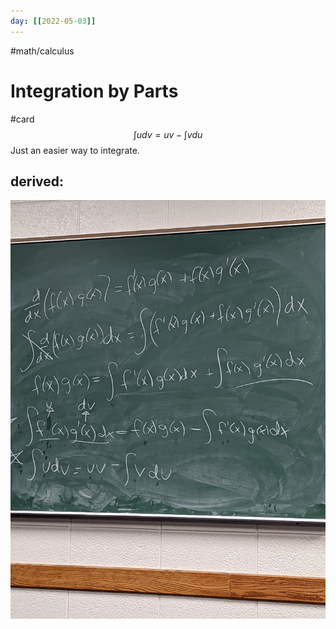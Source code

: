 ```yaml
---
day: [[2022-05-03]]
---
```


#math/calculus 
# Integration by Parts
#card 
$$\int u dv=uv-\int v du$$ Just an easier way to integrate. 

## derived:
![500](PXL_20220503_144942281.jpg)